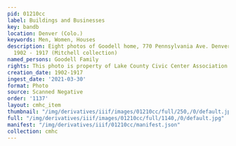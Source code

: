 ```yaml
---
pid: 01210cc
label: Buildings and Businesses
key: bandb
location: Denver (Colo.)
keywords: Men, Women, Houses
description: Eight photos of Goodell home, 770 Pennsylvania Ave. Denver, Colorado
  1902 - 1917 (Mitchell collection)
named_persons: Goodell Family
rights: This photo is property of Lake County Civic Center Association.
creation_date: 1902-1917
ingest_date: '2021-03-30'
format: Photo
source: Scanned Negative
order: '1137'
layout: cmhc_item
thumbnail: "/img/derivatives/iiif/images/01210cc/full/250,/0/default.jpg"
full: "/img/derivatives/iiif/images/01210cc/full/1140,/0/default.jpg"
manifest: "/img/derivatives/iiif/01210cc/manifest.json"
collection: cmhc
---
```

